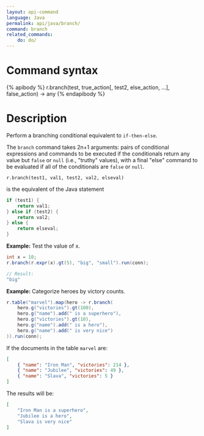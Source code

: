 ```yaml
---
layout: api-command
language: Java
permalink: api/java/branch/
command: branch
related_commands:
    do: do/
---
```


# Command syntax #

{% apibody %}
r.branch(test, true_action[, test2, else_action, ...], false_action) &rarr; any
{% endapibody %}

# Description #

Perform a branching conditional equivalent to `if-then-else`.

The `branch` command takes 2n+1 arguments: pairs of conditional expressions and commands to be executed if the conditionals return any value but `false` or `null` (i.e., "truthy" values), with a final "else" command to be evaluated if all of the conditionals are `false` or `null`.

```
r.branch(test1, val1, test2, val2, elseval)
```

is the equivalent of the Java statement

```java
if (test1) {
    return val1;
} else if (test2) {
    return val2;
} else {
    return elseval;
}
```

__Example:__ Test the value of x.

```java
int x = 10;
r.branch(r.expr(x).gt(5), "big", "small").run(conn);

// Result:
"big"
```

__Example:__ Categorize heroes by victory counts.

```java
r.table("marvel").map(hero -> r.branch(
    hero.g("victories").gt(100),
    hero.g("name").add(" is a superhero"),
    hero.g("victories").gt(10),
    hero.g("name").add(" is a hero"),
    hero.g("name").add(" is very nice")
)).run(conn);

```

If the documents in the table `marvel` are:

```json
[
    { "name": "Iron Man", "victories": 214 },
    { "name": "Jubilee", "victories": 49 },
    { "name": "Slava", "victories": 5 }
]
```

The results will be:

```json
[
    "Iron Man is a superhero",
    "Jubilee is a hero",
    "Slava is very nice"
]
```
